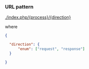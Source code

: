 ### URL pattern

[./index.php/{process}/{direction}](./index.php/test/allOf/00/response)

where

```json
{

  "direction": {
      "enum": ["request", "response"]
  }

}
```




